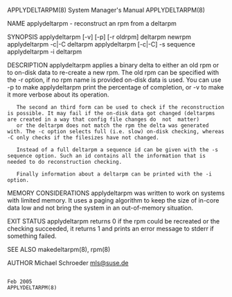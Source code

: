 APPLYDELTARPM(8)                                                                           System Manager's Manual                                                                           APPLYDELTARPM(8)



NAME
       applydeltarpm - reconstruct an rpm from a deltarpm


SYNOPSIS
       applydeltarpm [-v] [-p] [-r oldrpm] deltarpm newrpm
       applydeltarpm -c|-C deltarpm
       applydeltarpm [-c|-C] -s sequence
       applydeltarpm -i deltarpm


DESCRIPTION
       applydeltarpm applies a binary delta to either an old rpm or to on-disk data to re-create a new rpm. The old rpm can be specified with the -r option, if no rpm name is provided on-disk data is used.
       You can use -p to make applydeltarpm print the percentage of completion, or -v to make it more verbose about its operation.

       The second an third form can be used to check if the reconstruction is possible. It may fail if the on-disk data got changed (deltarpms are created in a way that config file changes do  not  matter)
       or the deltarpm does not match the rpm the delta was generated with. The -c option selects full (i.e. slow) on-disk checking, whereas -C only checks if the filesizes have not changed.

       Instead of a full deltarpm a sequence id can be given with the -s sequence option. Such an id contains all the information that is needed to do reconstruction checking.

       Finally information about a deltarpm can be printed with the -i option.


MEMORY CONSIDERATIONS
       applydeltarpm was written to work on systems with limited memory.  It uses a paging algorithm to keep the size of in-core data low and not bring the system in an out-of-memory situation.


EXIT STATUS
       applydeltarpm returns 0 if the rpm could be recreated or the checking succeeded, it returns 1 and prints an error message to stderr if something failed.


SEE ALSO
       makedeltarpm(8), rpm(8)


AUTHOR
       Michael Schroeder <mls@suse.de>



                                                                                                   Feb 2005                                                                                  APPLYDELTARPM(8)
